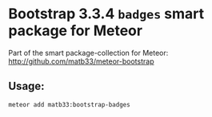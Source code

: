 # Bootstrap 3.3.4 `badges` smart package for Meteor

Part of the smart package-collection for Meteor: http://github.com/matb33/meteor-bootstrap

## Usage:

`meteor add matb33:bootstrap-badges`
